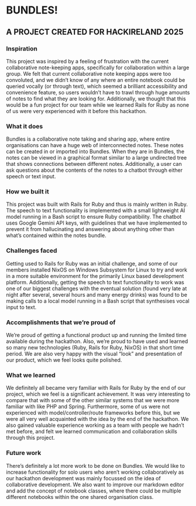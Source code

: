 # BUNDLES!
## A PROJECT CREATED FOR HACKIRELAND 2025

### Inspiration

This project was inspired by a feeling of frustration with the current collaborative note-keeping apps, specifically for collaboration within a large group. We felt that current collaborative note keeping apps were too convoluted, and we didn’t know of any where an entire notebook could be queried vocally (or through text), which seemed a brilliant accessibility and convenience feature, so users wouldn’t have to trawl through huge amounts of notes to find what they are looking for. Additionally, we thought that this would be a fun project for our team while we learned Rails for Ruby as none of us were very experienced with it before this hackathon. 

### What it does

Bundles is a collaborative note taking and sharing app, where entire organisations can have a huge web of interconnected notes. These notes can be created in or imported into Bundles. When they are in Bundles, the notes can be viewed in a graphical format similar to a large undirected tree that shows connections between different notes. Additionally, a user can ask questions about the contents of the notes to a chatbot through either speech or text input. 

### How we built it

This project was built with Rails for Ruby and thus is mainly written in Ruby. The speech to text functionality is implemented with a small lightweight AI model running in a Bash script to ensure Ruby compatibility. The chatbot uses Google Gemini API keys, with guidelines that we have implemented to prevent it from hallucinating and answering about anything other than what’s contained within the notes bundle. 

### Challenges faced

Getting used to Rails for Ruby was an initial challenge, and some of our members installed NixOS on Windows Subsystem for Linux to try and work in a more suitable environment for the primarily Linux based development platform. Additionally, getting the speech to text functionality to work was one of our biggest challenges with the eventual solution (found very late at night after several, several hours and many energy drinks) was found to be making calls to a local model running in a Bash script that synthesises vocal input to text.

### Accomplishments that we’re proud of

We’re proud of getting a functional product up and running the limited time available during the hackathon. Also, we’re proud to have used and learned so many new technologies (Ruby, Rails for Ruby, NixOS) in that short time period. We are also very happy with the visual “look” and presentation of our product, which we feel looks quite polished. 

### What we learned

We definitely all became very familiar with Rails for Ruby by the end of our project, which we feel is a significant achievement. It was very interesting to compare that with some of the other similar systems that we were more familiar with like PHP and Spring. Furthermore, some of us were not experienced with model/controller/route frameworks before this, but we were all very well acquainted with the idea by the end of the hackathon. We also gained valuable experience working as a team with people we hadn’t met before, and felt we learned communication and collaboration skills through this project. 

### Future work

There’s definitely a lot more work to be done on Bundles. We would like to increase functionality for solo users who aren’t working collaboratively as our hackathon development was mainly focussed on the idea of collaborative development. We also want to improve our markdown editor and add the concept of notebook classes, where there could be multiple different notebooks within the one shared organisation class. 

